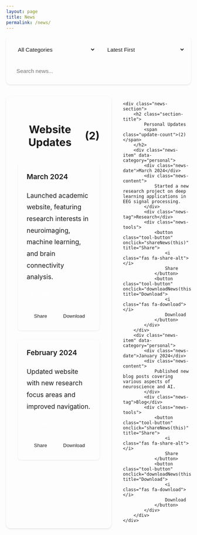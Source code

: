 ```yaml
---
layout: page
title: News
permalink: /news/
---
```


<style>
/* Base Styles */
body .page-content {
    max-width: 1200px !important;
    margin: 0 auto !important;
    padding: 2rem !important;
}

/* Controls Section */
.news-controls {
    display: flex !important;
    gap: 1rem !important;
    margin-bottom: 2rem !important;
    flex-wrap: wrap !important;
    background: var(--bg-color-secondary) !important;
    padding: 1rem !important;
    border-radius: 12px !important;
    box-shadow: 0 2px 4px rgba(0,0,0,0.1) !important;
}

.control-item {
    flex: 1 !important;
    min-width: 200px !important;
}

.control-item select, .control-item input {
    width: 100% !important;
    padding: 0.75rem !important;
    border: 1px solid var(--border-color) !important;
    border-radius: 8px !important;
    background: var(--bg-color) !important;
    color: var(--text-color) !important;
    font-size: 0.95rem !important;
}

/* News Grid */
.news-grid {
    display: grid !important;
    grid-template-columns: repeat(2, 1fr) !important;
    gap: 2rem !important;
    margin: 2rem 0 !important;
}

.news-section {
    background: var(--bg-color-secondary) !important;
    border-radius: 12px !important;
    box-shadow: 0 2px 4px rgba(0,0,0,0.1) !important;
    padding: 2rem !important;
    position: relative !important;
}

.section-title {
    font-size: 1.8rem !important;
    color: var(--heading-color) !important;
    margin-bottom: 2rem !important;
    padding-bottom: 0.5rem !important;
    border-bottom: 3px solid var(--accent-color) !important;
    text-align: center !important;
    display: flex !important;
    align-items: center !important;
    justify-content: center !important;
    gap: 0.5rem !important;
}

/* News Items */
.news-item {
    background: var(--bg-color) !important;
    border-radius: 8px !important;
    border-left: 4px solid var(--accent-color) !important;
    padding: 1.5rem !important;
    margin-bottom: 1.5rem !important;
    box-shadow: 0 1px 3px rgba(0,0,0,0.1) !important;
    transition: all 0.3s ease !important;
    position: relative !important;
}

.news-item:hover {
    transform: translateY(-2px) !important;
    box-shadow: 0 4px 6px rgba(0,0,0,0.1) !important;
}

.news-date {
    font-size: 1.2rem !important;
    color: var(--meta-color) !important;
    font-weight: 600 !important;
    margin-bottom: 1rem !important;
    padding-bottom: 0.5rem !important;
    border-bottom: 1px solid var(--border-color) !important;
}

.news-content {
    font-size: 1.1rem !important;
    line-height: 1.8 !important;
    color: var(--text-color) !important;
}

.news-tag {
    display: inline-block !important;
    padding: 0.3rem 0.8rem !important;
    background: var(--accent-color) !important;
    color: white !important;
    border-radius: 4px !important;
    font-size: 0.9rem !important;
    margin-top: 1rem !important;
}

/* Tools Section */
.news-tools {
    display: flex !important;
    gap: 0.5rem !important;
    margin-top: 1rem !important;
    padding-top: 1rem !important;
    border-top: 1px solid var(--border-color) !important;
    justify-content: flex-end !important;
}

.tool-button {
    padding: 0.5rem 1rem !important;
    border: none !important;
    border-radius: 6px !important;
    background: transparent !important;
    color: var(--text-color) !important;
    cursor: pointer !important;
    transition: all 0.3s ease !important;
    display: flex !important;
    align-items: center !important;
    gap: 0.25rem !important;
}

.tool-button:hover {
    background: var(--accent-color) !important;
    color: white !important;
}

/* Expand/Collapse Button */
.expand-button {
    background: var(--accent-color) !important;
    color: white !important;
    border: none !important;
    padding: 0.75rem 1.5rem !important;
    border-radius: 8px !important;
    cursor: pointer !important;
    font-size: 1rem !important;
    font-weight: 500 !important;
    display: flex !important;
    align-items: center !important;
    gap: 0.5rem !important;
    margin: 1rem auto !important;
    transition: all 0.3s ease !important;
}

.expand-button:hover {
    background: var(--accent-color-dark) !important;
    transform: translateY(-1px) !important;
}

.expand-button i {
    transition: transform 0.3s ease !important;
}

.expand-button.expanded i {
    transform: rotate(180deg) !important;
}

.hidden-items {
    display: none !important;
    opacity: 0 !important;
    transition: all 0.3s ease !important;
}

.hidden-items.visible {
    display: block !important;
    opacity: 1 !important;
}

/* Responsive Design */
@media (max-width: 768px) {
    .news-grid {
        grid-template-columns: 1fr !important;
    }
    
    .news-controls {
        flex-direction: column !important;
    }
    
    .control-item {
        width: 100% !important;
    }
    
    .section-title {
        font-size: 1.5rem !important;
    }
    
    .news-date {
        font-size: 1.1rem !important;
    }
    
    .news-content {
        font-size: 1rem !important;
    }
    
    .news-tools {
        flex-wrap: wrap !important;
    }
}

/* Dark Theme Support */
[data-theme="dark"] .news-controls select,
[data-theme="dark"] .news-controls input {
    background: var(--bg-color-dark) !important;
    border-color: var(--border-color-dark) !important;
}

[data-theme="dark"] .news-section {
    background: var(--bg-color-dark) !important;
}

[data-theme="dark"] .news-item {
    background: var(--bg-color-darker) !important;
}

.pagination {
    display: flex;
    justify-content: center;
    gap: 0.5rem;
    margin: 2rem 0;
    flex-wrap: wrap;
}

.pagination-button {
    padding: 0.5rem 1rem;
    border: 1px solid var(--border-color);
    background: var(--bg-color);
    color: var(--text-color);
    border-radius: 4px;
    cursor: pointer;
    transition: all 0.3s ease;
    display: flex;
    align-items: center;
    gap: 0.5rem;
}

.pagination-button:hover:not(:disabled) {
    background: var(--accent-color);
    color: white;
    border-color: var(--accent-color);
}

.pagination-button.active {
    background: var(--accent-color);
    color: white;
    border-color: var(--accent-color);
}

.pagination-button:disabled {
    opacity: 0.5;
    cursor: not-allowed;
}

/* Dark theme support */
[data-theme="dark"] .pagination-button {
    background: var(--bg-color-dark);
    border-color: var(--border-color-dark);
}

[data-theme="dark"] .pagination-button:hover:not(:disabled),
[data-theme="dark"] .pagination-button.active {
    background: var(--accent-color);
    border-color: var(--accent-color);
}
</style>

<div class="news-controls">
    <div class="control-item">
        <select id="newsFilter" onchange="filterNews()">
            <option value="all">All Categories</option>
            <option value="website">Website Updates</option>
            <option value="personal">Personal Updates</option>
            <option value="publication">Published Papers</option>
            <option value="conference">Academic Conferences</option>
            <option value="award">Awards & Honors</option>
            <option value="collaboration">Collaborations</option>
            <option value="media">Media Coverage</option>
            <option value="teaching">Teaching Activities</option>
            <option value="outreach">Outreach</option>
        </select>
    </div>
    <div class="control-item">
        <select id="newsSort" onchange="sortNews()">
            <option value="date-desc" selected>Latest First</option>
            <option value="date-asc">Oldest First</option>
            <option value="category">By Category</option>
        </select>
    </div>
    <div class="control-item">
        <input type="text" id="newsSearch" placeholder="Search news..." onkeyup="searchNews()">
    </div>
</div>

<div class="news-grid">
    <div class="news-section">
        <h2 class="section-title">
            Website Updates
            <span class="update-count">(2)</span>
        </h2>
        <div class="news-item" data-category="website">
            <div class="news-date">March 2024</div>
            <div class="news-content">
                Launched academic website, featuring research interests in neuroimaging, machine learning, and brain connectivity analysis.
            </div>
            <div class="news-tag">Update</div>
            <div class="news-tools">
                <button class="tool-button" onclick="shareNews(this)" title="Share">
                    <i class="fas fa-share-alt"></i>
                    Share
                </button>
                <button class="tool-button" onclick="downloadNews(this)" title="Download">
                    <i class="fas fa-download"></i>
                    Download
                </button>
            </div>
        </div>
        <div class="news-item" data-category="website">
            <div class="news-date">February 2024</div>
            <div class="news-content">
                Updated website with new research focus areas and improved navigation.
            </div>
            <div class="news-tag">Update</div>
            <div class="news-tools">
                <button class="tool-button" onclick="shareNews(this)" title="Share">
                    <i class="fas fa-share-alt"></i>
                    Share
                </button>
                <button class="tool-button" onclick="downloadNews(this)" title="Download">
                    <i class="fas fa-download"></i>
                    Download
                </button>
            </div>
        </div>
    </div>

    <div class="news-section">
        <h2 class="section-title">
            Personal Updates
            <span class="update-count">(2)</span>
        </h2>
        <div class="news-item" data-category="personal">
            <div class="news-date">March 2024</div>
            <div class="news-content">
                Started a new research project on deep learning applications in EEG signal processing.
            </div>
            <div class="news-tag">Research</div>
            <div class="news-tools">
                <button class="tool-button" onclick="shareNews(this)" title="Share">
                    <i class="fas fa-share-alt"></i>
                    Share
                </button>
                <button class="tool-button" onclick="downloadNews(this)" title="Download">
                    <i class="fas fa-download"></i>
                    Download
                </button>
            </div>
        </div>
        <div class="news-item" data-category="personal">
            <div class="news-date">January 2024</div>
            <div class="news-content">
                Published new blog posts covering various aspects of neuroscience and AI.
            </div>
            <div class="news-tag">Blog</div>
            <div class="news-tools">
                <button class="tool-button" onclick="shareNews(this)" title="Share">
                    <i class="fas fa-share-alt"></i>
                    Share
                </button>
                <button class="tool-button" onclick="downloadNews(this)" title="Download">
                    <i class="fas fa-download"></i>
                    Download
                </button>
            </div>
        </div>
    </div>
</div>

<script>
const ITEMS_PER_PAGE = 5;
let currentPage = 1;

function filterNews() {
    const filter = document.getElementById('newsFilter').value;
    const items = document.querySelectorAll('.news-item');
    let visibleCount = 0;
    
    items.forEach(item => {
        if (filter === 'all' || item.dataset.category === filter) {
            item.style.display = 'block';
            visibleCount++;
        } else {
            item.style.display = 'none';
        }
    });
    
    // Reset pagination after filtering
    currentPage = 1;
    updatePagination(visibleCount);
    applyPagination();
}

function sortNews() {
    const sort = document.getElementById('newsSort').value;
    const sections = document.querySelectorAll('.news-section');
    
    sections.forEach(section => {
        const items = Array.from(section.querySelectorAll('.news-item'));
        
        items.sort((a, b) => {
            const dateA = new Date(a.querySelector('.news-date').textContent);
            const dateB = new Date(b.querySelector('.news-date').textContent);
            
            if (sort === 'date-desc') {
                return dateB - dateA;
            } else if (sort === 'date-asc') {
                return dateA - dateB;
            } else if (sort === 'category') {
                const categoryA = a.dataset.category;
                const categoryB = b.dataset.category;
                return categoryA.localeCompare(categoryB);
            }
        });
        
        const container = section.querySelector('.news-item').parentNode;
        items.forEach(item => container.appendChild(item));
    });
    
    // Reset pagination after sorting
    currentPage = 1;
    const visibleItems = document.querySelectorAll('.news-item[style*="display: block"]').length;
    updatePagination(visibleItems);
    applyPagination();
}

function searchNews() {
    const searchText = document.getElementById('newsSearch').value.toLowerCase();
    const items = document.querySelectorAll('.news-item');
    let visibleCount = 0;
    
    items.forEach(item => {
        const content = item.querySelector('.news-content').textContent.toLowerCase();
        const date = item.querySelector('.news-date').textContent.toLowerCase();
        const category = item.dataset.category.toLowerCase();
        
        if (content.includes(searchText) || 
            date.includes(searchText) || 
            category.includes(searchText)) {
            item.style.display = 'block';
            visibleCount++;
        } else {
            item.style.display = 'none';
        }
    });
    
    // Reset pagination after search
    currentPage = 1;
    updatePagination(visibleCount);
    applyPagination();
}

function updatePagination(totalItems) {
    const totalPages = Math.ceil(totalItems / ITEMS_PER_PAGE);
    const paginationContainer = document.querySelector('.pagination');
    
    if (!paginationContainer) {
        const container = document.createElement('div');
        container.className = 'pagination';
        document.querySelector('.news-grid').after(container);
    }
    
    const pagination = document.querySelector('.pagination');
    pagination.innerHTML = '';
    
    if (totalPages > 1) {
        // Previous button
        const prevButton = document.createElement('button');
        prevButton.innerHTML = '<i class="fas fa-chevron-left"></i> Previous';
        prevButton.className = 'pagination-button';
        prevButton.onclick = () => changePage(currentPage - 1, totalPages);
        prevButton.disabled = currentPage === 1;
        pagination.appendChild(prevButton);
        
        // Page numbers
        for (let i = 1; i <= totalPages; i++) {
            const pageButton = document.createElement('button');
            pageButton.textContent = i;
            pageButton.className = `pagination-button ${i === currentPage ? 'active' : ''}`;
            pageButton.onclick = () => changePage(i, totalPages);
            pagination.appendChild(pageButton);
        }
        
        // Next button
        const nextButton = document.createElement('button');
        nextButton.innerHTML = 'Next <i class="fas fa-chevron-right"></i>';
        nextButton.className = 'pagination-button';
        nextButton.onclick = () => changePage(currentPage + 1, totalPages);
        nextButton.disabled = currentPage === totalPages;
        pagination.appendChild(nextButton);
    }
}

function changePage(newPage, totalPages) {
    if (newPage >= 1 && newPage <= totalPages) {
        currentPage = newPage;
        applyPagination();
        
        // Update pagination buttons
        document.querySelectorAll('.pagination-button').forEach(button => {
            if (button.textContent === String(currentPage)) {
                button.classList.add('active');
            } else {
                button.classList.remove('active');
            }
        });
        
        // Update Previous/Next buttons
        const [prevButton, ...pageButtons] = document.querySelectorAll('.pagination-button');
        const nextButton = pageButtons[pageButtons.length - 1];
        
        prevButton.disabled = currentPage === 1;
        nextButton.disabled = currentPage === totalPages;
        
        // Scroll to top of news section
        document.querySelector('.news-section').scrollIntoView({ behavior: 'smooth' });
    }
}

function applyPagination() {
    const visibleItems = Array.from(document.querySelectorAll('.news-item[style*="display: block"]'));
    const startIndex = (currentPage - 1) * ITEMS_PER_PAGE;
    const endIndex = startIndex + ITEMS_PER_PAGE;
    
    visibleItems.forEach((item, index) => {
        if (index >= startIndex && index < endIndex) {
            item.style.display = 'block';
        } else {
            item.style.display = 'none';
        }
    });
}

// Initialize pagination when page loads
document.addEventListener('DOMContentLoaded', function() {
    const totalItems = document.querySelectorAll('.news-item').length;
    updatePagination(totalItems);
    applyPagination();
});

function toggleSection(button) {
    const section = button.closest('.news-section');
    const hiddenItems = section.querySelector('.hidden-items');
    const isExpanded = button.classList.contains('expanded');
    
    if (isExpanded) {
        hiddenItems.classList.remove('visible');
        button.classList.remove('expanded');
        button.innerHTML = 'Show More <i class="fas fa-chevron-down"></i>';
    } else {
        hiddenItems.classList.add('visible');
        button.classList.add('expanded');
        button.innerHTML = 'Show Less <i class="fas fa-chevron-up"></i>';
    }
}

function shareNews(button) {
    const newsItem = button.closest('.news-item');
    const newsText = newsItem.querySelector('.news-content').textContent;
    const newsDate = newsItem.querySelector('.news-date').textContent;
    
    if (navigator.share) {
        navigator.share({
            title: 'Academic Website News',
            text: `${newsDate}: ${newsText}`,
            url: window.location.href
        }).catch(console.error);
    } else {
        const textToCopy = `${newsDate}: ${newsText}\n${window.location.href}`;
        navigator.clipboard.writeText(textToCopy)
            .then(() => alert('Copied to clipboard'))
            .catch(console.error);
    }
}

function downloadNews(button) {
    const newsItem = button.closest('.news-item');
    const newsText = newsItem.querySelector('.news-content').textContent;
    const newsDate = newsItem.querySelector('.news-date').textContent;
    const newsTag = newsItem.querySelector('.news-tag').textContent;
    
    const content = `Date: ${newsDate}\nContent: ${newsText}\nTag: ${newsTag}\n\nSource: ${window.location.href}`;
    const blob = new Blob([content], { type: 'text/plain' });
    const url = window.URL.createObjectURL(blob);
    const a = document.createElement('a');
    a.href = url;
    a.download = `news-${newsDate}.txt`;
    a.click();
    window.URL.revokeObjectURL(url);
}
</script>

<!-- Font Awesome -->
<link rel="stylesheet" href="https://cdnjs.cloudflare.com/ajax/libs/font-awesome/5.15.4/css/all.min.css"> 